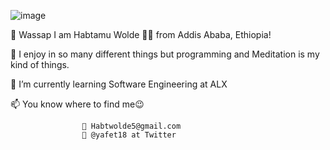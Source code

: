 ![image](https://user-images.githubusercontent.com/39864976/202446062-c4c6d4d0-c5fa-46e6-9d77-752cf424dddf.png)

👋 Wassap I am Habtamu Wolde 🧑‍💻 from Addis Ababa, Ethiopia!

👀 I enjoy in so many different things but programming and Meditation is my kind of things.

🌱 I’m currently learning Software Engineering at ALX

📫 You know where to find me😉 

                    📧 Habtwolde5@gmail.com
                    🦜 @yafet18 at Twitter

